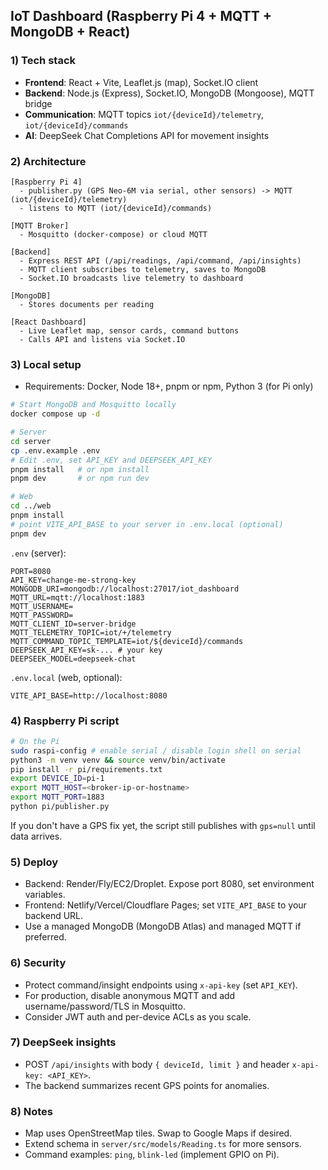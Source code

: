 ## IoT Dashboard (Raspberry Pi 4 + MQTT + MongoDB + React)

### 1) Tech stack
- **Frontend**: React + Vite, Leaflet.js (map), Socket.IO client
- **Backend**: Node.js (Express), Socket.IO, MongoDB (Mongoose), MQTT bridge
- **Communication**: MQTT topics `iot/{deviceId}/telemetry`, `iot/{deviceId}/commands`
- **AI**: DeepSeek Chat Completions API for movement insights

### 2) Architecture
```
[Raspberry Pi 4]
  - publisher.py (GPS Neo-6M via serial, other sensors) -> MQTT (iot/{deviceId}/telemetry)
  - listens to MQTT (iot/{deviceId}/commands)

[MQTT Broker]
  - Mosquitto (docker-compose) or cloud MQTT

[Backend]
  - Express REST API (/api/readings, /api/command, /api/insights)
  - MQTT client subscribes to telemetry, saves to MongoDB
  - Socket.IO broadcasts live telemetry to dashboard

[MongoDB]
  - Stores documents per reading

[React Dashboard]
  - Live Leaflet map, sensor cards, command buttons
  - Calls API and listens via Socket.IO
```

### 3) Local setup
- Requirements: Docker, Node 18+, pnpm or npm, Python 3 (for Pi only)

```bash
# Start MongoDB and Mosquitto locally
docker compose up -d

# Server
cd server
cp .env.example .env
# Edit .env, set API_KEY and DEEPSEEK_API_KEY
pnpm install   # or npm install
pnpm dev       # or npm run dev

# Web
cd ../web
pnpm install
# point VITE_API_BASE to your server in .env.local (optional)
pnpm dev
```

`.env` (server):
```
PORT=8080
API_KEY=change-me-strong-key
MONGODB_URI=mongodb://localhost:27017/iot_dashboard
MQTT_URL=mqtt://localhost:1883
MQTT_USERNAME=
MQTT_PASSWORD=
MQTT_CLIENT_ID=server-bridge
MQTT_TELEMETRY_TOPIC=iot/+/telemetry
MQTT_COMMAND_TOPIC_TEMPLATE=iot/${deviceId}/commands
DEEPSEEK_API_KEY=sk-... # your key
DEEPSEEK_MODEL=deepseek-chat
```

`.env.local` (web, optional):
```
VITE_API_BASE=http://localhost:8080
```

### 4) Raspberry Pi script
```bash
# On the Pi
sudo raspi-config # enable serial / disable login shell on serial
python3 -m venv venv && source venv/bin/activate
pip install -r pi/requirements.txt
export DEVICE_ID=pi-1
export MQTT_HOST=<broker-ip-or-hostname>
export MQTT_PORT=1883
python pi/publisher.py
```

If you don't have a GPS fix yet, the script still publishes with `gps=null` until data arrives.

### 5) Deploy
- Backend: Render/Fly/EC2/Droplet. Expose port 8080, set environment variables.
- Frontend: Netlify/Vercel/Cloudflare Pages; set `VITE_API_BASE` to your backend URL.
- Use a managed MongoDB (MongoDB Atlas) and managed MQTT if preferred.

### 6) Security
- Protect command/insight endpoints using `x-api-key` (set `API_KEY`).
- For production, disable anonymous MQTT and add username/password/TLS in Mosquitto.
- Consider JWT auth and per-device ACLs as you scale.

### 7) DeepSeek insights
- POST `/api/insights` with body `{ deviceId, limit }` and header `x-api-key: <API_KEY>`.
- The backend summarizes recent GPS points for anomalies.

### 8) Notes
- Map uses OpenStreetMap tiles. Swap to Google Maps if desired.
- Extend schema in `server/src/models/Reading.ts` for more sensors.
- Command examples: `ping`, `blink-led` (implement GPIO on Pi).
